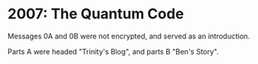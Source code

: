 # 2007: The Quantum Code

Messages 0A and 0B were not encrypted, and served as an introduction.

Parts A were headed "Trinity's Blog", and parts B "Ben's Story".
